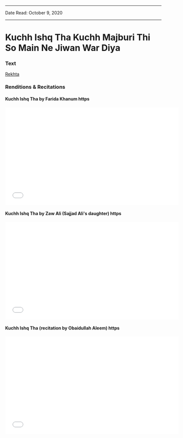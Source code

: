 ***
Date Read: October 9, 2020
***

# Kuchh Ishq Tha Kuchh Majburi Thi So Main Ne Jiwan War Diya

### Text
[Rekhta](https://www.rekhta.org/ghazals/kuchh-ishq-thaa-kuchh-majbuurii-thii-so-main-ne-jiivan-vaar-diyaa-obaidullah-aleem-ghazals?)

### Renditions & Recitations

#### Kuchh Ishq Tha by Farida Khanum https

<iframe width="560" height="315" src="//www.youtube.com/embed/qN4vdIBtZ6I" title="YouTube video player" frameborder="0" allow="accelerometer; autoplay; clipboard-write; encrypted-media; gyroscope; picture-in-picture" allowfullscreen></iframe>

#### Kuchh Ishq Tha by Zaw Ali (Sajjad Ali's daughter) https

<iframe width="560" height="315" src="//www.youtube.com/embed/NLvNPl1D3sk" title="YouTube video player" frameborder="0" allow="accelerometer; autoplay; clipboard-write; encrypted-media; gyroscope; picture-in-picture" allowfullscreen></iframe>

#### Kuchh Ishq Tha (recitation by Obaidullah Aleem) https

<iframe width="560" height="315" src="//www.youtube.com/embed/FfEc6I222Uc" title="YouTube video player" frameborder="0" allow="accelerometer; autoplay; clipboard-write; encrypted-media; gyroscope; picture-in-picture" allowfullscreen></iframe>


